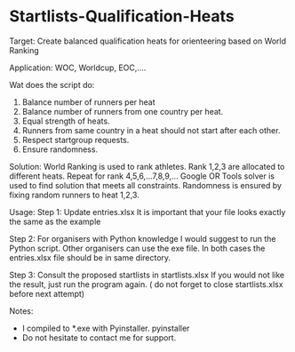 # Startlists-Qualification-Heats

Target: 
Create balanced qualification heats for orienteering based on World Ranking

Application:
WOC, Worldcup, EOC,....


Wat does the script do:
1. Balance number of runners per heat
2. Balance number of runners from one country per heat.
3. Equal strength of heats.
4. Runners from same country in a heat should not start after each other.
5. Respect startgroup requests.
6. Ensure randomness. 

Solution:
World Ranking is used to rank athletes. 
Rank 1,2,3 are allocated to different heats.
Repeat for rank 4,5,6,...7,8,9,...
Google OR Tools solver is used to find solution that meets all constraints.
Randomness is ensured by fixing random runners to heat 1,2,3.

Usage:
Step 1: Update entries.xlsx
It is important that your file looks exactly the same as the example   

Step 2:
For organisers with Python knowledge I would suggest to run the Python script.
Other organisers can use the exe file. 
In both cases the entries.xlsx file should be in same directory.

Step 3:
Consult the proposed startlists in startlists.xlsx
If you would not like the result, just run the program again. ( do not forget to close startlists.xlsx before next attempt) 

Notes: 
* I compiled to *.exe with Pyinstaller.  pyinstaller 
* Do not hesitate to contact me for support. 